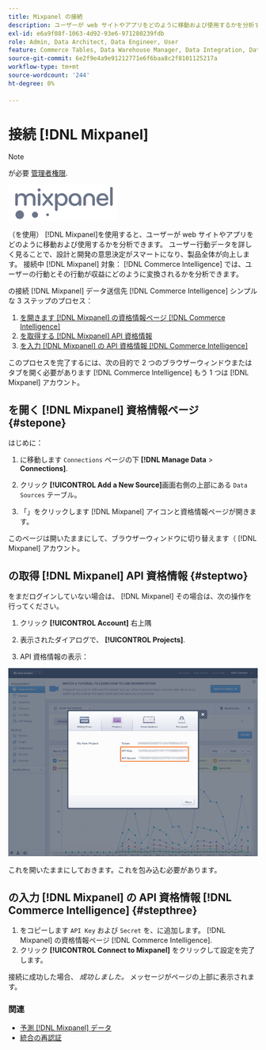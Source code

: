 ```yaml
---
title: Mixpanel の接続
description: ユーザーが web サイトやアプリをどのように移動および使用するかを分析する方法について説明します。
exl-id: e6a9f08f-1063-4d92-93e6-971280239fdb
role: Admin, Data Architect, Data Engineer, User
feature: Commerce Tables, Data Warehouse Manager, Data Integration, Data Import/Export
source-git-commit: 6e2f9e4a9e91212771e6f6baa8c2f8101125217a
workflow-type: tm+mt
source-wordcount: '244'
ht-degree: 0%

---
```


# 接続 [!DNL Mixpanel]

>[!NOTE]
>
>が必要 [管理者権限](../../../administrator/user-management/user-management.md).

![](../../../assets/Mixpanel_logo.png)

（を使用） [!DNL Mixpanel]を使用すると、ユーザーが web サイトやアプリをどのように移動および使用するかを分析できます。 ユーザー行動データを詳しく見ることで、設計と開発の意思決定がスマートになり、製品全体が向上します。 接続中 [!DNL Mixpanel] 対象： [!DNL Commerce Intelligence] では、ユーザーの行動とその行動が収益にどのように変換されるかを分析できます。

の接続 [!DNL Mixpanel] データ送信先 [!DNL Commerce Intelligence] シンプルな 3 ステップのプロセス：

1. [を開きます [!DNL Mixpanel] の資格情報ページ [!DNL Commerce Intelligence]](#stepone)
1. [を取得する [!DNL Mixpanel] API 資格情報](#steptwo)
1. [を入力 [!DNL Mixpanel] の API 資格情報 [!DNL Commerce Intelligence]](#stepthree)

このプロセスを完了するには、次の目的で 2 つのブラウザーウィンドウまたはタブを開く必要があります [!DNL Commerce Intelligence] もう 1 つは [!DNL Mixpanel] アカウント。

## を開く [!DNL Mixpanel] 資格情報ページ {#stepone}

はじめに：

1. に移動します `Connections` ページの下 **[!DNL Manage Data** > **Connections]**.

1. クリック **[!UICONTROL Add a New Source]**&#x200B;画面右側の上部にある `Data Sources` テーブル。

1. 「」をクリックします [!DNL Mixpanel] アイコンと資格情報ページが開きます。

このページは開いたままにして、ブラウザーウィンドウに切り替えます（ [!DNL Mixpanel] アカウント。

## の取得 [!DNL Mixpanel] API 資格情報 {#steptwo}

をまだログインしていない場合は、 [!DNL Mixpanel] その場合は、次の操作を行ってください。

1. クリック **[!UICONTROL Account]** 右上隅

1. 表示されたダイアログで、 **[!UICONTROL Projects]**.

1. API 資格情報の表示：

![Mixpanel API 資格情報の取得](../../../assets/Mixpanel_API_creds.png)

これを開いたままにしておきます。これを包み込む必要があります。

## の入力 [!DNL Mixpanel] の API 資格情報 [!DNL Commerce Intelligence] {#stepthree}

1. をコピーします `API Key` および `Secret` を、に追加します。 [!DNL Mixpanel] の資格情報ページ [!DNL Commerce Intelligence].
1. クリック **[!UICONTROL Connect to Mixpanel]** をクリックして設定を完了します。

接続に成功した場合、 _成功しました。_ メッセージがページの上部に表示されます。

### 関連

* [予測 [!DNL Mixpanel] データ](../integrations/mixpanel-data.md)
* [統合の再認証](https://experienceleague.adobe.com/docs/commerce-knowledge-base/kb/how-to/mbi-reauthenticating-integrations.html)
